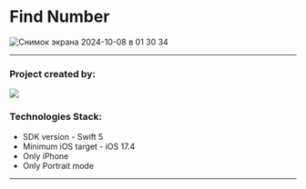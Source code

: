 # Find Number
![Снимок экрана 2024-10-08 в 01 30 34](https://github.com/user-attachments/assets/0c488a8c-ccce-4b1d-a51c-aaa0cd3fd364)

---
### Project created by:
<p align="left"> 
<a href="https://github.com/Onethousandman">
<img src="https://img.shields.io/badge/Nikita Tyschenko-yellow"/></a>

</p>

### Technologies Stack:
* SDK version - Swift 5
* Minimum iOS target - iOS 17.4
* Only iPhone
* Only Portrait mode
---
